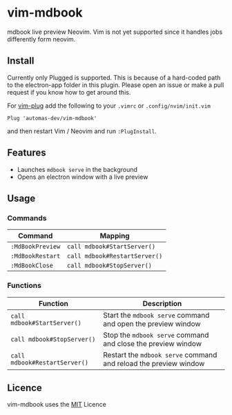 # vim-mdbook

mdbook live preview Neovim. Vim is not yet supported since it handles jobs
differently form neovim.

## Install

Currently only Plugged is supported. This is because of a hard-coded path to
the electron-app folder in this plugin. Please open an issue or make a pull
request if you know how to get around this.

For [vim-plug](https://github.com/junegunn/vim-plug) add the following to your
`.vimrc` or `.config/nvim/init.vim`

```vim
Plug 'automas-dev/vim-mdbook'
```

and then restart Vim / Neovim and run `:PlugInstall`.

## Features

- Launches `mdbook serve` in the background
- Opens an electron window with a live preview

## Usage

### Commands

Command          | Mapping
-----------------|--------
`:MdBookPreview` | `call mdbook#StartServer()`
`:MdBookRestart` | `call mdbook#RestartServer()`
`:MdBookClose`   | `call mdbook#StopServer()`

### Functions

Function                      | Description
------------------------------|------------
`call mdbook#StartServer()`   | Start the `mdbook serve` command and open the preview window
`call mdbook#StopServer()`    | Stop the `mdbook serve` command and close the preview window
`call mdbook#RestartServer()` | Restart the `mdbook serve` command and reload the preview window

## Licence

vim-mdbook uses the [MIT](LICENCE) Licence

